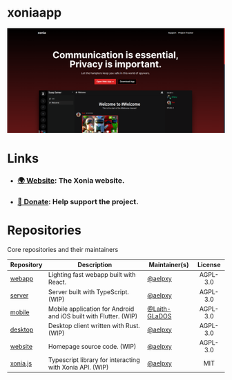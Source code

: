 # xoniaapp

<p align="center">
  <img src="/screenshots/site-screenshot.png" alt="Screenshot of the Revolt client with the Revolt Testers server open in the Information and Rules channel." />
</p>

# Links

- ### [🌍 Website](https://xoniaapp.com): The Xonia website.
- ### [💖 Donate](https://buymeacoffee.com/aelpxy): Help support the project.

# Repositories

Core repositories and their maintainers

|Repository|Description|Maintainer(s)|License|
|---|---|---|:-:|
|[webapp](https://github.com/xoniaapp/webapp)|Lighting fast webapp built with React.|[@aelpxy](https://github.com/aelpxy)|AGPL-3.0|
|[server](https://github.com/xoniaapp/server)|Server built with TypeScript. (WIP)|[@aelpxy](https://github.com/aelpxy)|AGPL-3.0|
|[mobile](https://github.com/xoniaapp/mobile)|Mobile application for Android and iOS built with Flutter. (WIP)|[@Laith-GLaDOS](https://github.com/Laith-GLaDOS)|AGPL-3.0|
|[desktop](https://github.com/xoniaapp/desktop)|Desktop client written with Rust. (WIP)|[@aelpxy](https://github.com/aelpxy)|AGPL-3.0|
|[website](https://github.com/xoniaapp/website)|Homepage source code. (WIP)|[@aelpxy](https://github.com/aelpxy)|AGPL-3.0|
|[xonia.js](https://github.com/xoniaapp/xonia.js)|Typescript library for interacting with Xonia API. (WIP)|[@aelpxy](https://github.com/aelpxy)|MIT|
